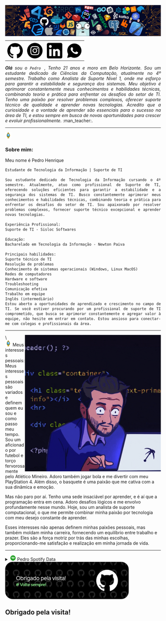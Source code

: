 
<div>
<img align="center" alt="Header" src="assets/header.png" >
</div>

<div>
<table>
<tr>
 <td align="center" colspan="4"></td>
</tr> 
<tr>
<td><a href="https://github.com/Phhenrique3"target="_blank"><img src="assets/github imagem .png" width="50px" height="50px" > </a>
</td>
<td><a href="https://www.instagram.com/ph__henrique3/" target="_blank"><img src= "assets/insta.png" width="50px" height="50px"> </a>
 </td>
<td><a href="https://www.linkedin.com/in/pedro-phenrique3/"target="_blank"> <img src="assets/linkedin.png"50px" height="50px"/></a>
 </td>
 <td><a href="https://wa.me/5531988696885" target="_blank"><img src= "assets/icons8-whatsapp-50.png" 50px" height="50px" ></a>
</td>
</table>
</div>
<div align="justify">
<i><b>Olá</b> sou o <code>Pedro </code>, Tenho 21 anos e moro em Belo Horizonte. Sou um estudante dedicado de Ciências da Computação, atualmente no 4º semestre. Trabalho como Analista de Suporte Nível 1, onde me esforço para garantir a estabilidade e segurança dos sistemas. Meu objetivo é aprimorar constantemente meus conhecimentos e habilidades técnicas, combinando teoria e prática para enfrentar os desafios do setor de TI. Tenho uma paixão por resolver problemas complexos, oferecer suporte técnico de qualidade e aprender novas tecnologias. Acredito que a curiosidade e a vontade de aprender são essenciais para o sucesso na área de TI, e estou sempre em busca de novas oportunidades para crescer e evoluir profissionalmente.</a></i> :man_teacher:.<br />
</div>

<hr/>

 <img height="20" alt="GIF" src="assets/soulgem_pedro.gif" />  <h3> Sobre mim: </h3> 

<div align="justify">
    Meu nome é Pedro Henrique 

    Estudante de Tecnologia da Informação | Suporte de TI
    
    Sou estudante dedicado de Tecnologia da Informação cursando o 4º semestre. Atualmente, atuo como profissional de Suporte de TI, oferecendo soluções eficientes para garantir a estabilidade e a segurança dos sistemas de TI. Busco constantemente aprimorar meus conhecimentos e habilidades técnicas, combinando teoria e prática para enfrentar os desafios do setor de TI. Sou apaixonado por resolver problemas complexos, fornecer suporte técnico excepcional e aprender novas tecnologias.
    
    Experiência Profissional:
    Suporte de TI - Sisloc Softwares

    Educação:
    Bacharelado em Tecnologia da Informação - Newton Paiva 
    
    Principais habilidades:
    Suporte técnico de TI
    Resolução de problemas
    Conhecimento de sistemas operacionais (Windows, Linux MacOS)
    Redes de computadores
    Hardware e software
    Troubleshooting
    Comunicação efetiva
    Trabalho em equipe
    Inglês (intermediário)
    Estou aberto a oportunidades de aprendizado e crescimento no campo de TI. Se você estiver procurando por um profissional de suporte de TI comprometido, que busca se aprimorar constantemente e agregar valor à equipe, não hesite em entrar em contato. Estou ansioso para conectar-me com colegas e profissionais da área.
    
</div>
<hr/>
<img align="right" alt="GIF" src="assets/giphy_pedro.gif "340px" height="440px"/>
\<div>
<div>
</div>
<img height="20" alt="GIF" src= "assets/soulgem_pedro.gif"
/>  Meus interesses pessoais:
Meus interesses pessoais são variados e definem quem eu sou e como passo meu tempo. Sou um aficionado por futebol e torço fervorosamente pelo Atlético Mineiro. Adoro também jogar bola e me divertir com meu PlayStation 4. Além disso, o basquete é uma paixão que me cativa com a sua dinâmica e emoção.

Mas não paro por aí. Tenho uma sede insaciável por aprender, e é aí que a programação entra em cena. Adoro desafios lógicos e me envolvo profundamente nesse mundo. Hoje, sou um analista de suporte computacional, o que me permite combinar minha paixão por tecnologia com meu desejo constante de aprender.

Esses interesses não apenas definem minhas paixões pessoais, mas também moldam minha carreira, fornecendo um equilíbrio entre trabalho e prazer. Eles são a força motriz por trás das minhas escolhas, proporcionando-me satisfação e realização em minha jornada de vida.

<div align="justify">
<hr/>
<div>
<div>
<details>
<summary><img height="20" alt="GIF" src= "assets/spotify.gif"/> Pedro Spotify Data</summary>
<img src=" https://data-card-for-spotify.herokuapp.com/card?user_id=22d47xtnfbedxrlbj5vvle6fi"> <img src="https://data-card-for-spotify.herokuapp.com/api/card?user_id=22d47xtnfbedxrlbj5vvle6fi" alt="Data Card for Spotify"alt="Data Card for Spotify">
</details>
</div>
<div>
    <a href="https://github.com/Phhenrique3" target="_blank"><img align="center" width="400px" height="120px" src="assets/githubfooter1.png" ></a>
</div>

<h2>Obrigado pela visita! </h2>
